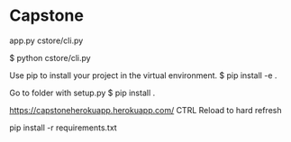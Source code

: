 # Capstone

app.py
cstore/cli.py

$ python cstore/cli.py

Use pip to install your project in the virtual environment.
$ pip install -e .


Go to folder with setup.py
$ pip install .


https://capstoneherokuapp.herokuapp.com/
CTRL Reload to hard refresh


pip install -r requirements.txt


